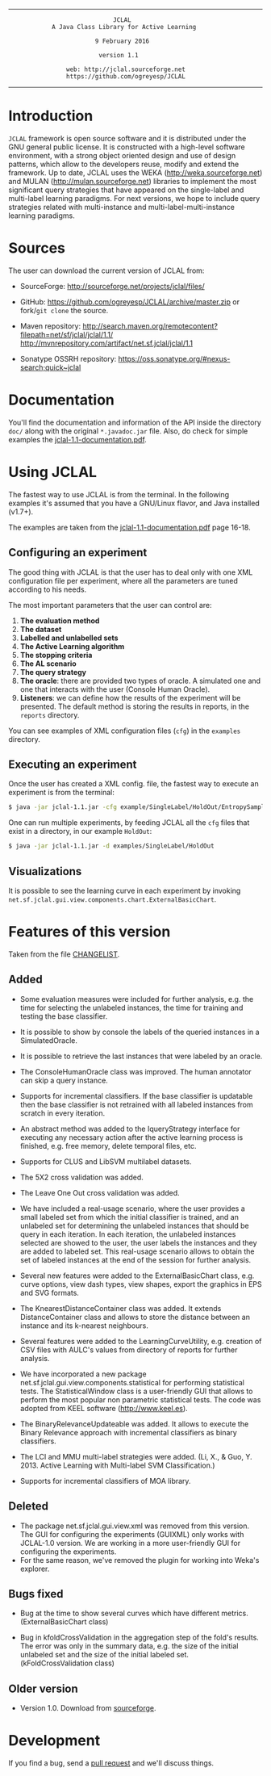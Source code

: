 ***
                                 JCLAL
                A Java Class Library for Active Learning

                            9 February 2016

                             version 1.1

                    web: http://jclal.sourceforge.net
                    https://github.com/ogreyesp/JCLAL
***

# Introduction

`JCLAL` framework is open source software and it is distributed under the GNU general public license. It is constructed with a high-level software environment, with a strong object oriented design and use of design patterns, which allow to the developers reuse, modify and extend the framework. Up to date, JCLAL uses the WEKA (http://weka.sourceforge.net) and MULAN (http://mulan.sourceforge.net) libraries to implement the most significant query strategies that have appeared on the single-label and multi-label learning paradigms. For next versions, we hope to include query strategies related with multi-instance and multi-label-multi-instance learning paradigms.

# Sources

The user can download the current version of JCLAL from:

 * SourceForge: <http://sourceforge.net/projects/jclal/files/>

 * GitHub: <https://github.com/ogreyesp/JCLAL/archive/master.zip> or fork/`git clone` the source.

 * Maven repository: <http://search.maven.org/remotecontent?filepath=net/sf/jclal/jclal/1.1/>
		  <http://mvnrepository.com/artifact/net.sf.jclal/jclal/1.1>

 * Sonatype OSSRH repository: <https://oss.sonatype.org/#nexus-search;quick~jclal>

# Documentation

You'll find the documentation and information of the API inside the directory `doc/` along with the original `*.javadoc.jar` file. Also, do check for simple examples the [jclal-1.1-documentation.pdf](https://github.com/mlliarm/JCLAL/blob/master/jclal-1.1-documentation.pdf).

# Using JCLAL

The fastest way to use JCLAL is from the terminal. In the following examples it's assumed that you have a GNU/Linux flavor, and Java installed (v1.7+).

The examples are taken from the [jclal-1.1-documentation.pdf](https://github.com/mlliarm/JCLAL/blob/master/jclal-1.1-documentation.pdf)
page 16-18.

## Configuring an experiment

The good thing with JCLAL is that the user has to deal only with one XML configuration file per experiment, where all the parameters are tuned according to his needs.

The most important parameters that the user can control are:

 1. **The evaluation method**
 2. **The dataset**
 3. **Labelled and unlabelled sets**
 4. **The Active Learning algorithm**
 5. **The stopping criteria**
 6. **The AL scenario**
 7. **The query strategy**
 8. **The oracle**: there are provided two types of oracle. A simulated one and one that interacts with the user (Console Human Oracle).
 9. **Listeners**: we can define how the results of the experiment will be presented. The default method is storing the results in reports, in the `reports` directory.
 
You can see examples of XML configuration files (`cfg`) in the `examples` directory.

## Executing an experiment

Once the user has created a XML config. file, the fastest way to execute an experiment is from the terminal: 

```sh
$ java -jar jclal-1.1.jar -cfg example/SingleLabel/HoldOut/EntropySamplingQueryStrategy.cfg
```

One can run multiple experiments, by feeding JCLAL all the `cfg` files that exist in a directory, in our example `HoldOut`:

```sh
$ java -jar jclal-1.1.jar -d examples/SingleLabel/HoldOut
```

## Visualizations

It is possible to see the learning curve in each experiment by invoking `net.sf.jclal.gui.view.components.chart.ExternalBasicChart`.

# Features of this version

Taken from the file [CHANGELIST](https://github.com/mlliarm/JCLAL/blob/master/CHANGELIST).

## Added

- Some evaluation measures were included for further analysis, e.g. the time for selecting the unlabeled instances, the time for training and testing  the base classifier.

- It is possible to show by console the labels of the queried instances in a SimulatedOracle.

- It is possible to retrieve the last instances that were labeled by an oracle.

- The ConsoleHumanOracle class was improved. The human annotator can skip a query instance.

- Supports for incremental classifiers. If the base classifier is updatable then the base classifier is not retrained with all labeled instances from scratch in every iteration.

- An abstract method was added to the IqueryStrategy interface for executing any necessary action after the active learning process is finished, e.g. free memory, delete temporal files, etc.

- Supports for CLUS and LibSVM multilabel datasets.

- The 5X2 cross validation was added.

- The Leave One Out cross validation was added.

- We have included a real-usage scenario, where the user provides a small labeled set from which the initial classifier is trained, and an unlabeled set for determining the unlabeled instances that should be query in each iteration. In each iteration, the unlabeled instances selected are showed to the user, the user labels the instances and they are added to labeled set.  This real-usage scenario allows to obtain the set of labeled instances at the end of the session for further analysis.

- Several new features were added to the ExternalBasicChart class, e.g. curve options, view dash types, view shapes, export the graphics in EPS and SVG formats.

- The KnearestDistanceContainer class was added. It extends DistanceContainer class and allows to store the distance between an instance and its k-nearest neighbours.

- Several features were added to the LearningCurveUtility, e.g. creation of CSV files with AULC's values from directory of reports for further analysis.

- We have incorporated a new package net.sf.jclal.gui.view.components.statistical for performing statistical tests. The StatisticalWindow class is a user-friendly GUI that allows to perform the most popular non parametric statistical tests. The code was adopted from KEEL software (http://www.keel.es).

- The BinaryRelevanceUpdateable was added. It allows to execute the Binary Relevance approach with incremental classifiers as binary classifiers.

- The LCI and MMU multi-label strategies were added. (Li, X., & Guo, Y. 2013. Active Learning with Multi-label SVM Classification.)

- Supports for incremental classifiers of MOA library.

## Deleted

- The package net.sf.jclal.gui.view.xml was removed from this version. The GUI for configuring the experiments (GUIXML) only works with JCLAL-1.0 version. We are working in a more user-friendly GUI for configuring the experiments. 
- For the same reason, we've removed the plugin for working into Weka's explorer.

## Bugs fixed

- Bug at the time to show several curves which have different metrics. (ExternalBasicChart class)

- Bug in kfoldCrossValidation in the aggregation step of the fold's results. The error was only in the summary data, e.g. the size of the initial unlabeled set and the size of the initial labeled set. (kFoldCrossValidation class)

## Older version

* Version 1.0. Download from [sourceforge](https://sourceforge.net/projects/jclal/files/jclal-1.0/).

# Development

If you find a bug, send a [pull request](https://yangsu.github.io/pull-request-tutorial/) and we'll discuss things.
